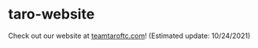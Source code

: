 # taro-website

Check out our website at [teamtaroftc.com](https://teamtaroftc.com)! (Estimated update: 10/24/2021)
